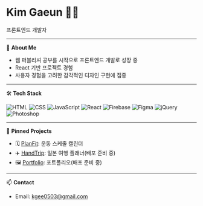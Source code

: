 <h1 align="left">Kim Gaeun 👩‍💻</h1>
<p align="left">프론트엔드 개발자</p>

---

🎯 **About Me**
- 웹 퍼블리셔 공부를 시작으로 프론트엔드 개발로 성장 중
- React 기반 프로젝트 경험
- 사용자 경험을 고려한 감각적인 디자인 구현에 집중
---

🛠 **Tech Stack**  

![HTML](https://img.shields.io/badge/HTML-E34F26?style=flat-square&logo=html5&logoColor=white)
![CSS](https://img.shields.io/badge/CSS-1572B6?style=flat-square&logo=css3&logoColor=white)
![JavaScript](https://img.shields.io/badge/JavaScript-F7DF1E?style=flat-square&logo=javascript&logoColor=black)
![React](https://img.shields.io/badge/React-61DAFB?style=flat-square&logo=react&logoColor=black)
![Firebase](https://img.shields.io/badge/Firebase-FFCA28?style=flat-square&logo=firebase&logoColor=black)
![Figma](https://img.shields.io/badge/Figma-F24E1E?style=flat-square&logo=figma&logoColor=white)
![jQuery](https://img.shields.io/badge/jQuery-0769AD?style=flat-square&logo=jquery&logoColor=white)
![Photoshop](https://img.shields.io/badge/Adobe%20Photoshop-31A8FF?style=flat-square&logo=adobephotoshop&logoColor=white)

---

📌 **Pinned Projects**
- 🗓️ [PlanFit](https://gani825.github.io/PlanFit/#/): 운동 스케줄 캘린더
- ✈️ [HandTrip](): 일본 여행 플래너(배포 준비 중)
- 🖼️ [Portfolio](): 포트폴리오(배포 준비 중)

---

📫 **Contact**
- Email: kgee0503@gmail.com

